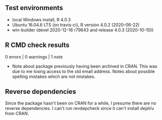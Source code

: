 ## Test environments
* local Windows install, R 4.0.3
* Ubuntu 16.04.6 LTS (on travis-ci), R version 4.0.2 (2020-06-22)
* win-builder (devel 2020-12-16 r79643 and release 4.0.3 (2020-10-10))

## R CMD check results

0 errors | 0 warnings | 1 note

* Note about package previously having been archived in CRAN. This was due to me losing access to the old
email address. Notes about possible spelling mistakes which are not mistakes.

## Reverse dependencies

Since the package hasn't been on CRAN for a while, I presume there are no reverse dependencies. I can't run revdepcheck since it can't install dejaVu from CRAN.
